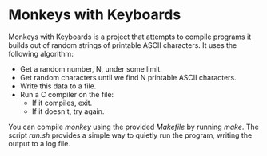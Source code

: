 # Monkeys with Keyboards
Monkeys with Keyboards is a project that attempts to compile programs it builds
out of random strings of printable ASCII characters.  It uses the following
algorithm:

- Get a random number, N, under some limit.
- Get random characters until we find N printable ASCII characters.
- Write this data to a file.
- Run a C compiler on the file:
  - If it compiles, exit.
  - If it doesn't, try again.

You can compile _monkey_ using the provided _Makefile_ by running _make_.
The script _run.sh_ provides a simple way to quietly run the program, writing
the output to a log file.

